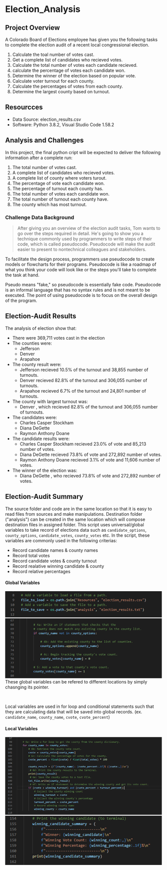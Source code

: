 # Election_Analysis

## Project Overview
A Colorado Board of Elections employee has given you the following tasks to complete the election audit of a recent local congressional election.

1. Calculate the toal number of votes cast.
2. Get a complete list of candidates who recieved votes.
3. Calculate the total number of votes each candidate recieved.
4. calculate the percentage of votes each candidate won.
5. Determine the winner of the election based on popular vote.
6. Calculate voter turnout for each county.
7. Calculate the percentages of votes from each county.
8. Determine the largest county based on turnout.

## Resourcces
- Data Source: election_results.csv
- Software: Python 3.8.2, Visual Studio Code 1.58.2

## Analysis and Challenges
In this project, the final python cript will be expected to deliver the following information after a complete run:

1. The total number of votes cast.
2. A complete list of candidates who recieved votes.
3. A complete list of county where voters turout.
4. The percentage of vote each candidate won.
5. The percentage of turnout each county has.
6. The total number of votes each candidate won.
7. The total number of turnout each county have.
8. The county which has most turnout.

### Challenge Data Background
> After giving you an overview of the election audit tasks, Tom wants to go over the steps required in detail. He's going to show you a technique commonly used by programmers to write steps of their code, which is called pseudocode. Pseudocode will make the audit easier to present to nontechnical colleagues and stakeholders.

To facilitate the design process, programmers use pseudocode to create models or flowcharts for their programs. Pseudocode is like a roadmap of what you think your code will look like or the steps you'll take to complete the task at hand.

Pseudo means "fake," so pseudocode is essentially fake code. Pseudocode is an informal language that has no syntax rules and is not meant to be executed. The point of using pseudocode is to focus on the overall design of the program.

## Election-Audit Results
The analysis of election show that:
- There were 369,711 votes cast in the election
- The counties were:
  - Jefferson
  - Denver
  - Arapahoe
- The county result were:
  - Jefferson recieved 10.5% of the turnout and 38,855 number of turnouts.
  - Denver recieved 82.8% of the turnout and 306,055 number of turnouts.
  - Arapahoe recieved 6.7% of the turnout and 24,801 number of turnouts.
- The county with largest turnout was:
  - Denver , which recieved 82.8% of the turnout and 306,055 number of turnouts.
- The candidates were:
  - Charles Casper Stockham
  - Diana DeGette
  - Raymon Anthony Doane
- The candidate results were:
  - Charles Casper Stockham recieved 23.0% of vote and 85,213 number of votes.
  - Diana DeGette recieved 73.8% of vote and 272,892 number of votes.
  - Raymon Anthony Doane recieved 3.1% of vote and 11,606 number of votes.
- The winner of the election was:
  - Diana DeGette , who recieved 73.8% of vote and 272,892 number of votes.

## Election-Audit Summary
The source folder and code are in the same location so that it is easy to read files from sources and make manipulations. Destination folder ("analysis") can be created in the same location which will compose destination files in assigned folder. This script uses universal/global variables to take record of elections data such as `candidate_options`, `county_options`, `candidate_votes`, `county_votes` etc. In the script, these variables are commonly used in the following criterias:
- Record candidate names & county names
- Record total votes
- Record candidate votes & county turnout
- Record realative winning candidate & county
- Record relative percentages

#### Global Variables
![files to save/load](https://github.com/WilliamBHW/Election_Analysis/blob/main/Resources/file_to_change.png)
![global](https://github.com/WilliamBHW/Election_Analysis/blob/main/Resources/county_setup.png)
These global variables can be refered to different locations by simply chasnging its pointer.

<br>

Local variables are used in for loop and conditional statements such that they are calculating data that will be saved into global records. (ex. `candidate_name`, `county_name`, `cvote`, `cvote_percent`)
#### Local Variables
![calculation](https://github.com/WilliamBHW/Election_Analysis/blob/main/Resources/county_main.png)
![messages](https://github.com/WilliamBHW/Election_Analysis/blob/main/Resources/modify.png)
